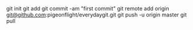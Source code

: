 git init
git add
git commit -am "first commit"
git remote add origin
git@github.com:pigeonflight/everydaygit.git
git push -u origin master
git pull
